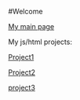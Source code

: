 #Welcome

[My main page](https://djillalol.github.io/Web/HTML/L2-GTR.html)

My js/html projects:

[Project1](http://djillali.alwaysdata.net/Tp4/tp4.html)

[Project2](http://djillali.alwaysdata.net/Tp5/TP5.html)

[project3](http://djillali.alwaysdata.net/Tp6/TP6.html)

